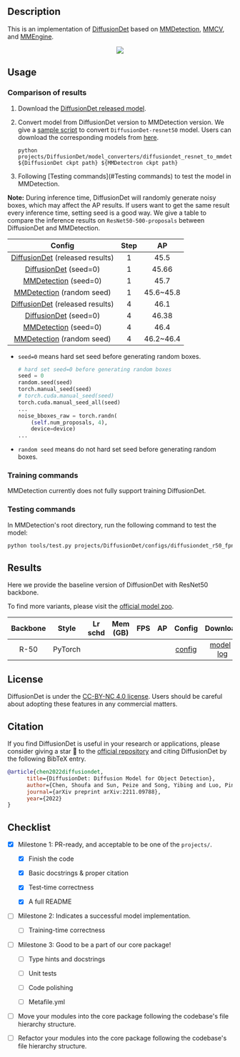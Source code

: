 ## Description

This is an implementation of [DiffusionDet](https://github.com/ShoufaChen/DiffusionDet) based on [MMDetection](https://github.com/open-mmlab/mmdetection/tree/3.x), [MMCV](https://github.com/open-mmlab/mmcv), and [MMEngine](https://github.com/open-mmlab/mmengine).

<center>
<img src="https://user-images.githubusercontent.com/48282753/211472911-c84d658a-952b-4608-8b91-9ac932cbf2e2.png">
</center>

## Usage

<!-- For a typical model, this section should contain the commands for training and testing. You are also suggested to dump your environment specification to env.yml by `conda env export > env.yml`. -->

### Comparison of results

1. Download the [DiffusionDet released model](https://github.com/ShoufaChen/DiffusionDet#models).

2. Convert model from DiffusionDet version to MMDetection version. We give a [sample script](model_converters/diffusiondet_resnet_to_mmdet.py)
   to convert `DiffusionDet-resnet50` model. Users can download the corresponding models from [here](https://github.com/ShoufaChen/DiffusionDet/releases/download/v0.1/diffdet_coco_res50.pth).

   ```shell
   python projects/DiffusionDet/model_converters/diffusiondet_resnet_to_mmdet.py ${DiffusionDet ckpt path} ${MMDetectron ckpt path}
   ```

3. Following \[Testing commands\](#Testing commands) to test the model in MMDetection.

**Note:** During inference time, DiffusionDet will randomly generate noisy boxes,
which may affect the AP results. If users want to get the same result every inference time, setting seed is a good way.
We give a table to compare the inference results on `ResNet50-500-proposals` between DiffusionDet and MMDetection.

|                                                         Config                                                          | Step |    AP     |
| :---------------------------------------------------------------------------------------------------------------------: | :--: | :-------: |
| [DiffusionDet](https://github.com/ShoufaChen/DiffusionDet/blob/main/configs/diffdet.coco.res50.yaml) (released results) |  1   |   45.5    |
|      [DiffusionDet](https://github.com/ShoufaChen/DiffusionDet/blob/main/configs/diffdet.coco.res50.yaml) (seed=0)      |  1   |   45.66   |
|         [MMDetection](configs/diffusiondet_r50_fpn_500-proposals_1-step_crop-ms-480-800-450k_coco.py) (seed=0)          |  1   |   45.7    |
|       [MMDetection](configs/diffusiondet_r50_fpn_500-proposals_1-step_crop-ms-480-800-450k_coco.py) (random seed)       |  1   | 45.6~45.8 |
| [DiffusionDet](https://github.com/ShoufaChen/DiffusionDet/blob/main/configs/diffdet.coco.res50.yaml) (released results) |  4   |   46.1    |
|      [DiffusionDet](https://github.com/ShoufaChen/DiffusionDet/blob/main/configs/diffdet.coco.res50.yaml) (seed=0)      |  4   |   46.38   |
|         [MMDetection](configs/diffusiondet_r50_fpn_500-proposals_4-steps_crop-ms-480-800-450k_coco.py) (seed=0)         |  4   |   46.4    |
|      [MMDetection](configs/diffusiondet_r50_fpn_500-proposals_4-steps_crop-ms-480-800-450k_coco.py) (random seed)       |  4   | 46.2~46.4 |

- `seed=0` means hard set seed before generating random boxes.
  ```python
  # hard set seed=0 before generating random boxes
  seed = 0
  random.seed(seed)
  torch.manual_seed(seed)
  # torch.cuda.manual_seed(seed)
  torch.cuda.manual_seed_all(seed)
  ...
  noise_bboxes_raw = torch.randn(
      (self.num_proposals, 4),
      device=device)
  ...
  ```
- `random seed` means do not hard set seed before generating random boxes.

### Training commands

MMDetection currently does not fully support training DiffusionDet.

### Testing commands

In MMDetection's root directory, run the following command to test the model:

```bash
python tools/test.py projects/DiffusionDet/configs/diffusiondet_r50_fpn_500-proposals_1-step_crop-ms-480-800-450k_coco.py ${CHECKPOINT_PATH}
```

## Results

Here we provide the baseline version of DiffusionDet with ResNet50 backbone.

To find more variants, please visit the [official model zoo](https://github.com/ShoufaChen/DiffusionDet#models).

| Backbone |  Style  | Lr schd | Mem (GB) | FPS | AP  |    Config    |         Download         |
| :------: | :-----: | :-----: | :------: | :-: | :-: | :----------: | :----------------------: |
|   R-50   | PyTorch |         |          |     |     | [config](<>) | [model](<>) \| [log](<>) |

## License

DiffusionDet is under the [CC-BY-NC 4.0 license](https://github.com/ShoufaChen/DiffusionDet/blob/main/LICENSE). Users should be careful about adopting these features in any commercial matters.

## Citation

If you find DiffusionDet is useful in your research or applications, please consider giving a star 🌟 to the [official repository](https://github.com/ShoufaChen/DiffusionDet) and citing DiffusionDet by the following BibTeX entry.

```BibTeX
@article{chen2022diffusiondet,
      title={DiffusionDet: Diffusion Model for Object Detection},
      author={Chen, Shoufa and Sun, Peize and Song, Yibing and Luo, Ping},
      journal={arXiv preprint arXiv:2211.09788},
      year={2022}
}
```

## Checklist

<!-- Here is a checklist illustrating a usual development workflow of a successful project, and also serves as an overview of this project's progress. The PIC (person in charge) or contributors of this project should check all the items that they believe have been finished, which will further be verified by codebase maintainers via a PR.
OpenMMLab's maintainer will review the code to ensure the project's quality. Reaching the first milestone means that this project suffices the minimum requirement of being merged into 'projects/'. But this project is only eligible to become a part of the core package upon attaining the last milestone.
Note that keeping this section up-to-date is crucial not only for this project's developers but the entire community, since there might be some other contributors joining this project and deciding their starting point from this list. It also helps maintainers accurately estimate time and effort on further code polishing, if needed.
A project does not necessarily have to be finished in a single PR, but it's essential for the project to at least reach the first milestone in its very first PR. -->

- [x] Milestone 1: PR-ready, and acceptable to be one of the `projects/`.

  - [x] Finish the code

    <!-- The code's design shall follow existing interfaces and convention. For example, each model component should be registered into `mmdet.registry.MODELS` and configurable via a config file. -->

  - [x] Basic docstrings & proper citation

    <!-- Each major object should contain a docstring, describing its functionality and arguments. If you have adapted the code from other open-source projects, don't forget to cite the source project in docstring and make sure your behavior is not against its license. Typically, we do not accept any code snippet under GPL license. [A Short Guide to Open Source Licenses](https://medium.com/nationwide-technology/a-short-guide-to-open-source-licenses-cf5b1c329edd) -->

  - [x] Test-time correctness

    <!-- If you are reproducing the result from a paper, make sure your model's inference-time performance matches that in the original paper. The weights usually could be obtained by simply renaming the keys in the official pre-trained weights. This test could be skipped though, if you are able to prove the training-time correctness and check the second milestone. -->

  - [x] A full README

    <!-- As this template does. -->

- [ ] Milestone 2: Indicates a successful model implementation.

  - [ ] Training-time correctness

    <!-- If you are reproducing the result from a paper, checking this item means that you should have trained your model from scratch based on the original paper's specification and verified that the final result matches the report within a minor error range. -->

- [ ] Milestone 3: Good to be a part of our core package!

  - [ ] Type hints and docstrings

    <!-- Ideally *all* the methods should have [type hints](https://www.pythontutorial.net/python-basics/python-type-hints/) and [docstrings](https://google.github.io/styleguide/pyguide.html#381-docstrings). [Example](https://github.com/open-mmlab/mmdetection/blob/5b0d5b40d5c6cfda906db7464ca22cbd4396728a/mmdet/datasets/transforms/transforms.py#L41-L169) -->

  - [ ] Unit tests

    <!-- Unit tests for each module are required. [Example](https://github.com/open-mmlab/mmdetection/blob/5b0d5b40d5c6cfda906db7464ca22cbd4396728a/tests/test_datasets/test_transforms/test_transforms.py#L35-L88) -->

  - [ ] Code polishing

    <!-- Refactor your code according to reviewer's comment. -->

  - [ ] Metafile.yml

    <!-- It will be parsed by MIM and Inferencer. [Example](https://github.com/open-mmlab/mmdetection/blob/3.x/configs/faster_rcnn/metafile.yml) -->

- [ ] Move your modules into the core package following the codebase's file hierarchy structure.

  <!-- In particular, you may have to refactor this README into a standard one. [Example](https://github.com/open-mmlab/mmdetection/blob/3.x/configs/faster_rcnn/README.md) -->

- [ ] Refactor your modules into the core package following the codebase's file hierarchy structure.
